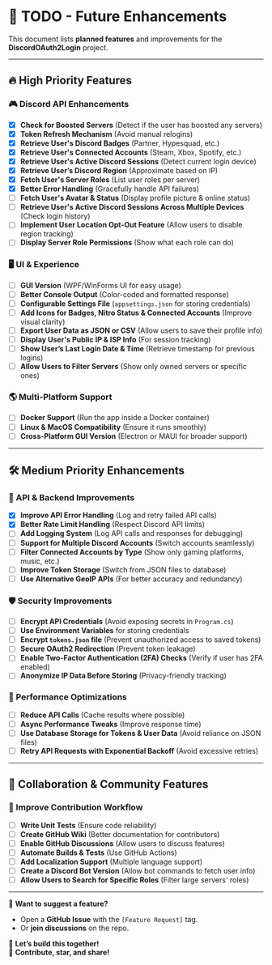 # 🚀 TODO - Future Enhancements

This document lists **planned features** and improvements for the **DiscordOAuth2Login** project.

---

## 🔥 High Priority Features
### 🎮 Discord API Enhancements
- [x] **Check for Boosted Servers** (Detect if the user has boosted any servers)
- [x] **Token Refresh Mechanism** (Avoid manual relogins)
- [x] **Retrieve User's Discord Badges** (Partner, Hypesquad, etc.)
- [x] **Retrieve User's Connected Accounts** (Steam, Xbox, Spotify, etc.)
- [x] **Retrieve User's Active Discord Sessions** (Detect current login device)
- [x] **Retrieve User’s Discord Region** (Approximate based on IP)
- [x] **Fetch User's Server Roles** (List user roles per server)
- [x] **Better Error Handling** (Gracefully handle API failures)
- [ ] **Fetch User's Avatar & Status** (Display profile picture & online status)
- [ ] **Retrieve User's Active Discord Sessions Across Multiple Devices** (Check login history)
- [ ] **Implement User Location Opt-Out Feature** (Allow users to disable region tracking)
- [ ] **Display Server Role Permissions** (Show what each role can do)

### 🖥️ UI & Experience
- [ ] **GUI Version** (WPF/WinForms UI for easy usage)
- [ ] **Better Console Output** (Color-coded and formatted response)
- [ ] **Configurable Settings File** (`appsettings.json` for storing credentials)
- [ ] **Add Icons for Badges, Nitro Status & Connected Accounts** (Improve visual clarity)
- [ ] **Export User Data as JSON or CSV** (Allow users to save their profile info)
- [ ] **Display User's Public IP & ISP Info** (For session tracking)
- [ ] **Show User’s Last Login Date & Time** (Retrieve timestamp for previous logins)
- [ ] **Allow Users to Filter Servers** (Show only owned servers or specific ones)

### 🌎 Multi-Platform Support
- [ ] **Docker Support** (Run the app inside a Docker container)
- [ ] **Linux & MacOS Compatibility** (Ensure it runs smoothly)
- [ ] **Cross-Platform GUI Version** (Electron or MAUI for broader support)

---

## 🛠️ Medium Priority Enhancements
### 🔗 API & Backend Improvements
- [x] **Improve API Error Handling** (Log and retry failed API calls)
- [x] **Better Rate Limit Handling** (Respect Discord API limits)
- [ ] **Add Logging System** (Log API calls and responses for debugging)
- [ ] **Support for Multiple Discord Accounts** (Switch accounts seamlessly)
- [ ] **Filter Connected Accounts by Type** (Show only gaming platforms, music, etc.)
- [ ] **Improve Token Storage** (Switch from JSON files to database)
- [ ] **Use Alternative GeoIP APIs** (For better accuracy and redundancy)

### 🛡️ Security Improvements
- [ ] **Encrypt API Credentials** (Avoid exposing secrets in `Program.cs`)
- [ ] **Use Environment Variables** for storing credentials
- [ ] **Encrypt `tokens.json` file** (Prevent unauthorized access to saved tokens)
- [ ] **Secure OAuth2 Redirection** (Prevent token leakage)
- [ ] **Enable Two-Factor Authentication (2FA) Checks** (Verify if user has 2FA enabled)
- [ ] **Anonymize IP Data Before Storing** (Privacy-friendly tracking)

### 🚀 Performance Optimizations
- [ ] **Reduce API Calls** (Cache results where possible)
- [ ] **Async Performance Tweaks** (Improve response time)
- [ ] **Use Database Storage for Tokens & User Data** (Avoid reliance on JSON files)
- [ ] **Retry API Requests with Exponential Backoff** (Avoid excessive retries)

---

## 🤝 Collaboration & Community Features
### 👥 Improve Contribution Workflow
- [ ] **Write Unit Tests** (Ensure code reliability)
- [ ] **Create GitHub Wiki** (Better documentation for contributors)
- [ ] **Enable GitHub Discussions** (Allow users to discuss features)
- [ ] **Automate Builds & Tests** (Use GitHub Actions)
- [ ] **Add Localization Support** (Multiple language support)
- [ ] **Create a Discord Bot Version** (Allow bot commands to fetch user info)
- [ ] **Allow Users to Search for Specific Roles** (Filter large servers' roles)

---

📢 **Want to suggest a feature?**  
- Open a **GitHub Issue** with the `[Feature Request]` tag.
- Or **join discussions** on the repo.

🚀 **Let’s build this together!**  
💙 **Contribute, star, and share!**
